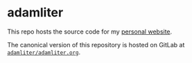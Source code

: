 adamliter
=========

This repo hosts the source code for my [personal website][psite].

The canonical version of this repository is hosted on GitLab
at [`adamliter/adamliter.org`][gitlab-adamliter-org].

[psite]: http://adamliter.org
[gitlab-adamliter-org]: https://gitlab.com/adamliter/adamliter.org
